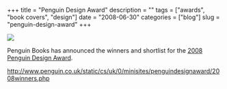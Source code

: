 +++
title = "Penguin Design Award"
description = ""
tags = ["awards", "book covers", "design"]
date = "2008-06-30"
categories = ["blog"]
slug = "penguin-design-award"
+++



  <div class="notebook-screenshot"><a href="http://www.penguin.co.uk/static/cs/uk/0/minisites/penguindesignaward/2008winners.php"><img src="//konigi.com/media/bluga/wt4868f3bb8c0ba.jpg"/></a></div><p>Penguin Books has announced the winners and shortlist for the <a href="http://www.penguin.co.uk/static/cs/uk/0/minisites/penguindesignaward/2008winners.php">2008 Penguin Design Award</a>.</p>
    
  <a href="http://www.penguin.co.uk/static/cs/uk/0/minisites/penguindesignaward/2008winners.php">http://www.penguin.co.uk/static/cs/uk/0/minisites/penguindesignaward/2008winners.php</a>

